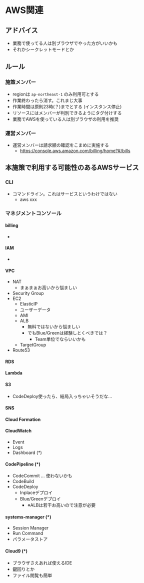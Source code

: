 # AWS関連
## アドバイス
- 業務で使ってる人は別ブラウザでやった方がいいかも
- それかシークレットモードとか

## ルール
### 施策メンバー
- regionは `ap-northeast-1` のみ利用可とする
- 作業終わったら消す。これまじ大事
- 作業時間は原則23時(？)までとする (インスタンス停止)
- リソースにはメンバーが判別できるようにタグ付けする
- 業務でAWSを使っている人は別ブラウザの利用を推奨
### 運営メンバー
- 運営メンバーは請求額の確認をこまめに実施する
  - https://console.aws.amazon.com/billing/home?#/bills

## 本施策で利用する可能性のあるAWSサービス

### CLI
- コマンドライン。これはサービスというわけではない
  - aws xxx 
### マネジメントコンソール
#### billing
- 

#### IAM
- 

#### VPC
- NAT
  - まぁまぁお高いから悩ましい
- Security Group
- EC2
  - ElasticIP
  - ユーザーデータ
  - AMI
  - ALB
    - 無料ではないから悩ましい
    - でもBlue/Greenは経験しとくべきでは？
      - Team単位でならいいかも
  - TargetGroup
- Route53

#### RDS

#### Lambda

#### S3
- CodeDeploy使ったら、結局入っちゃいそうだな...

#### SNS

#### Cloud Formation


#### CloudWatch 
- Event
- Logs
- Dashboard (*)

#### CodePipeline (*)
- CodeCommit ... 使わないかも
- CodeBuild
- CodeDeploy
  - Inplaceデプロイ
  - Blue/Greenデプロイ
    - ※ALBは若干お高いので注意が必要

#### systems-manager (*)
- Session Manager
- Run Command
- パラメータストア

#### Cloud9 (*)
- ブラウザさえあれば使えるIDE
- 鍵回りとか
- ファイル閲覧も簡単